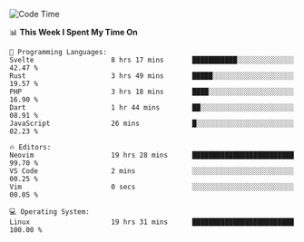 <!-- [![Top Langs](https://github-readme-stats.vercel.app/api/top-langs/?username=gagahsyuja&theme=dracula&hide_border=true&border_radius=7)](https://github.com/anuraghazra/github-readme-stats) -->

<!--START_SECTION:waka-->
![Code Time](http://img.shields.io/badge/Code%20Time-781%20hrs%2018%20mins-blue)

📊 **This Week I Spent My Time On** 

```text
💬 Programming Languages: 
Svelte                   8 hrs 17 mins       ███████████░░░░░░░░░░░░░░   42.47 % 
Rust                     3 hrs 49 mins       █████░░░░░░░░░░░░░░░░░░░░   19.57 % 
PHP                      3 hrs 18 mins       ████░░░░░░░░░░░░░░░░░░░░░   16.90 % 
Dart                     1 hr 44 mins        ██░░░░░░░░░░░░░░░░░░░░░░░   08.91 % 
JavaScript               26 mins             █░░░░░░░░░░░░░░░░░░░░░░░░   02.23 % 

🔥 Editors: 
Neovim                   19 hrs 28 mins      █████████████████████████   99.70 % 
VS Code                  2 mins              ░░░░░░░░░░░░░░░░░░░░░░░░░   00.25 % 
Vim                      0 secs              ░░░░░░░░░░░░░░░░░░░░░░░░░   00.05 % 

💻 Operating System: 
Linux                    19 hrs 31 mins      █████████████████████████   100.00 % 
```


<!--END_SECTION:waka-->
